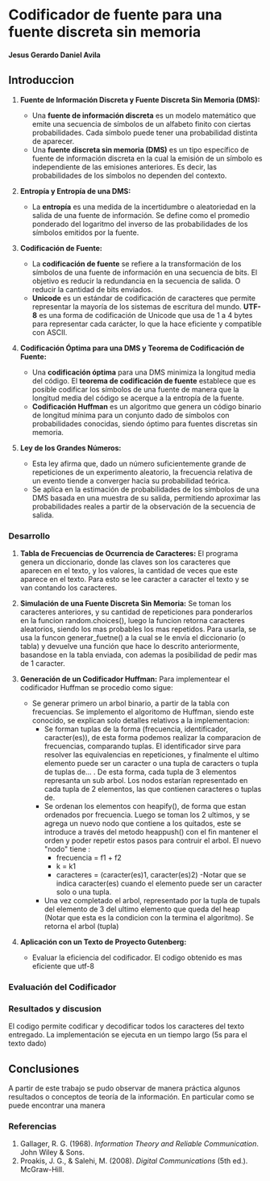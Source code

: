 # Codificador de fuente para una fuente discreta sin memoria
#### Jesus Gerardo Daniel Avila


## Introduccion

1. **Fuente de Información Discreta y Fuente Discreta Sin Memoria (DMS):**
   - Una **fuente de información discreta** es un modelo matemático que emite una secuencia de símbolos de un alfabeto finito con ciertas probabilidades. Cada símbolo puede tener una probabilidad distinta de aparecer.
   - Una **fuente discreta sin memoria (DMS)** es un tipo específico de fuente de información discreta en la cual la emisión de un símbolo es independiente de las emisiones anteriores. Es decir, las probabilidades de los símbolos no dependen del contexto.

2. **Entropía y Entropía de una DMS:**
   - La **entropía** es una medida de la incertidumbre o aleatoriedad en la salida de una fuente de información. Se define como el promedio ponderado del logaritmo del inverso de las probabilidades de los símbolos emitidos por la fuente.

3. **Codificación de Fuente:**
   - La **codificación de fuente** se refiere a la transformación de los símbolos de una fuente de información en una secuencia de bits.
    El objetivo es reducir la redundancia en la secuencia de salida. O reducir la cantidad de bits enviados.
   - **Unicode** es un estándar de codificación de caracteres que permite representar la mayoría de los sistemas de escritura del mundo. **UTF-8** es una forma de codificación de Unicode que usa de 1 a 4 bytes para representar cada carácter, lo que la hace eficiente y compatible con ASCII.

4. **Codificación Óptima para una DMS y Teorema de Codificación de Fuente:**
   - Una **codificación óptima** para una DMS minimiza la longitud media del código. El **teorema de codificación de fuente** establece que es posible codificar los símbolos de una fuente de manera que la longitud media del código se acerque a la entropía de la fuente.
   - **Codificación Huffman** es un algoritmo que genera un código binario de longitud mínima para un conjunto dado de símbolos con probabilidades conocidas, siendo óptimo para fuentes discretas sin memoria.

5. **Ley de los Grandes Números:**
   - Esta ley afirma que, dado un número suficientemente grande de repeticiones de un experimento aleatorio, la frecuencia relativa de un evento tiende a converger hacia su probabilidad teórica.
   - Se aplica en la estimación de probabilidades de los símbolos de una DMS basada en una muestra de su salida, permitiendo aproximar las probabilidades reales a partir de la observación de la secuencia de salida.



### Desarrollo

1. **Tabla de Frecuencias de Ocurrencia de Caracteres:**
   El programa genera un diccionario, donde las claves son los caracteres que aparecen en el texto, y los valores, la cantidad de veces que este aparece en el texto. Para esto se lee caracter a caracter el texto y se van contando los caracteres.

2. **Simulación de una Fuente Discreta Sin Memoria:**
   Se toman los caracteres anteriores, y su cantidad de repeticiones para ponderarlos en la funcion random.choices(), luego la funcion retorna caracteres aleatorios, siendo los mas probables los mas repetidos. Para usarla, se usa la funcon generar_fuetne() a la cual se le envía el diccionario (o tabla) y devuelve una función que hace lo descrito anteriormente, basandose en la tabla enviada, con ademas la posibilidad de pedir mas de 1 caracter.
3. **Generación de un Codificador Huffman:**
   Para implementear el codificador Huffman se procedio como sigue:
      * Se generar primero un arbol binario, a partir de la tabla con frecuencias. Se implemento el algoritomo de Huffman, siendo este conocido, se explican solo detalles relativos a la implementacion:
         * Se forman tuplas de la forma (frecuencia, identificador, caracter(es)), de esta forma podemos realizar la comparacion de frecuencias, comparando tuplas. El identificador sirve para resolver las equivalencias en repeticiones, y finalmente el ultimo elemento puede ser un caracter o una tupla de caracters o tupla de tuplas de... . De esta forma, cada tupla de 3 elementos represanta un sub arbol. Los nodos estarían representado en cada tupla de 2 elementos, las que contienen caracteres o tuplas de. 
         * Se ordenan los elementos con heapify(), de forma que estan ordenados por frecuencia. Luego se toman los 2 ultimos, y se agrega un nuevo nodo que contiene a los quitados, este se introduce a través del metodo heappush()
         con el fin mantener el orden y poder repetir estos pasos para contruir el arbol. El nuevo "nodo" tiene :
            * frecuencia = f1 + f2
            * k = k1
            * caracteres = (caracter(es)1, caracter(es)2)
            -Notar que se indica caracter(es) cuando el elemento puede ser un caracter solo o una tupla.
         * Una vez completado el arbol, representado por la tupla de tupals del elemento de 3 del ultimo elemento que queda del heap (Notar que esta es la condicion con la termina el algoritmo). Se retorna el arbol (tupla)

4. **Aplicación con un Texto de Proyecto Gutenberg:**
   - Evaluar la eficiencia del codificador.
      El codigo obtenido es mas eficiente que utf-8

### Evaluación del Codificador



### Resultados y discusion
   El codigo permite codificar y decodificar todos los caracteres del texto entregado.
   La implementación se ejecuta en un tiempo largo (5s para el texto dado)


## Conclusiones 
   A partir de este trabajo se pudo observar de manera práctica algunos resultados o conceptos de teoría de la información. En particular como se puede encontrar una manera 


### Referencias

1. Gallager, R. G. (1968). *Information Theory and Reliable Communication*. John Wiley & Sons.
2. Proakis, J. G., & Salehi, M. (2008). *Digital Communications* (5th ed.). McGraw-Hill.  




